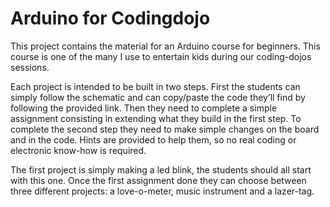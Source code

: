 # Arduino for Codingdojo
This project contains the material for an Arduino course for beginners. This course is one of the many I use to entertain kids during our coding-dojos sessions.  

Each project is intended to be built in two steps.  First the students can simply follow the schematic and can copy/paste the code they’ll find by following the provided link.  Then they need to complete a simple assignment consisting in extending what they build in the first step.  To complete the second step they need to make simple changes on the board and in the code.  Hints are provided to help them, so no real coding or electronic know-how is required.

The first project is simply making a led blink, the students should all start with this one.  Once the first assignment done they can choose between three different projects: a love-o-meter, music instrument and a lazer-tag.
